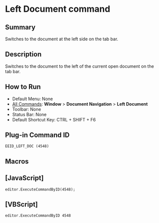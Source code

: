 # Left Document command

## Summary

Switches to the document at the left side on the tab bar.

## Description

Switches to the document to the left of the current open document on the tab bar.

## How to Run

- Default Menu: None
- [All Commands](../tools/all_commands): **Window**
\> **Document Navigation**
\> **Left Document**
- Toolbar: None
- Status Bar: None
- Default Shortcut Key: CTRL + SHIFT + F6

## Plug-in Command ID

```
EEID_LEFT_DOC (4548)```

## Macros

## \[JavaScript\]

```
editor.ExecuteCommandByID(4548);
```

## \[VBScript\]

```
editor.ExecuteCommandByID 4548
```

